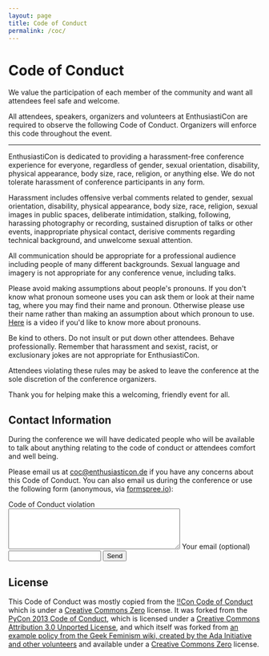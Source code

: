 ```yaml
---
layout: page
title: Code of Conduct
permalink: /coc/
---
```


# Code of Conduct

We value the participation of each member of the community and want all attendees feel safe and welcome.

All attendees, speakers, organizers and volunteers at EnthusiastiCon are required to observe the following Code of Conduct. Organizers will enforce this code throughout the event.

-----------------

EnthusiastiCon is dedicated to providing a harassment-free conference experience for everyone, regardless of gender, sexual orientation, disability, physical appearance, body size, race, religion, or anything else. We do not tolerate harassment of conference participants in any form.

Harassment includes offensive verbal comments related to gender, sexual orientation, disability, physical appearance, body size, race, religion, sexual images in public spaces, deliberate intimidation, stalking, following, harassing photography or recording, sustained disruption of talks or other events, inappropriate physical contact, derisive comments regarding technical background, and unwelcome sexual attention.

All communication should be appropriate for a professional audience including people of many different backgrounds. Sexual language and imagery is not appropriate for any conference venue, including talks.

Please avoid making assumptions about people's pronouns. If you don't know what pronoun someone uses you can ask them or look at their name tag, where you may find their name and pronoun.  Otherwise please use their name rather than making an assumption about which pronoun to use.  [Here](https://lgbt.umd.edu/good-practices-names-and-pronouns) is a video if you'd like to know more about pronouns.

Be kind to others. Do not insult or put down other attendees. Behave professionally. Remember that harassment and sexist, racist, or exclusionary jokes are not appropriate for EnthusiastiCon.

Attendees violating these rules may be asked to leave the conference at the sole discretion of the conference organizers.

Thank you for helping make this a welcoming, friendly event for all.

Contact Information
-------------------

During the conference we will have dedicated people who will be available to talk about anything relating to the code of conduct or attendees comfort and well being.

Please email us at [coc@enthusiasticon.de](mailto:coc@enthusiasticon.de) if you have any concerns about this Code of Conduct. You can also email us during the conference or use the following form (anonymous, via [formspree.io](https://formspree.io)):

 <form action="https://formspree.io/coc@enthusiasticon.de" method="POST">
 <label for="code of conduct violation">Code of Conduct violation </label>
 <textarea type="text" name="code of conduct violation" rows="5" cols="40"></textarea>
 <label for="_replyto">Your email (optional) </label>
 <input type="email" name="_replyto">
 <input type="submit" value="Send">
 </form>

License
-------

This Code of Conduct was mostly copied from the [!!Con Code of Conduct](http://bangbangcon.com/conduct.html) which is under a [Creative Commons Zero](http://creativecommons.org/about/cc0) license. It was forked from the [PyCon 2013 Code of Conduct](https://us.pycon.org/2013/about/code-of-conduct/), which is licensed under a [Creative Commons Attribution 3.0 Unported License](http://creativecommons.org/licenses/by/3.0/), and which itself was forked from [an example policy from the Geek Feminism wiki, created by the Ada Initiative and other volunteers](http://geekfeminism.wikia.com/wiki/Conference_anti-harassment/Policy) and available under a [Creative Commons Zero](http://creativecommons.org/about/cc0) license.

